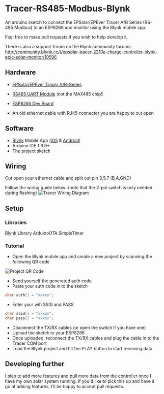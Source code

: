 # Tracer-RS485-Modbus-Blynk
An arduino sketch to connect the EPSolar/EPEver Tracer A/B Series (RS-485 Modbus) to an ESP8266 and monitor using the Blynk mobile app.

Feel free to make pull requests if you wish to help develop it. 

There is also a support forum on the Blynk community forums: http://community.blynk.cc/t/epsolar-tracer-2210a-charge-controller-blynk-epic-solar-monitor/10596

## Hardware

* [EPSolar/EPEver Tracer A/B-Series](https://www.aliexpress.com/wholesale?catId=0&initiative_id=SB_20170114172728&SearchText=tracer+mppt+rs485)

* [RS485 UART Module](https://www.aliexpress.com/wholesale?catId=0&initiative_id=SB_20170114172807&SearchText=uart+rs485) (not the MAX485 chip!)

* [ESP8266 Dev Board](https://www.aliexpress.com/wholesale?catId=0&initiative_id=SB_20170114172938&SearchText=esp8266+mini)

* An old ethernet cable with RJ45 connector you are happy to cut open

## Software

* [Blynk](http://www.blynk.cc/) Mobile App ([iOS](https://itunes.apple.com/us/app/blynk-iot-for-arduino-rpi/id808760481?mt=8) & [Android](https://play.google.com/store/apps/details?id=cc.blynk&hl=en))
* Arduino IDE 1.6.9+
* The project sketch

## Wiring

Cut open your ethernet cable and split out pin 3,5,7 (B,A,GND)

Follow the wiring guide below: (note that the 2-pol switch is only needed during flashing)
![Tracer Wiring Diagram](http://i.imgur.com/OktbhPG.png)

## Setup

### Libraries

Blynk Library
ArduinoOTA
SimpleTimer 

### Tutorial

* Open the Blynk mobile app and create a new project by scanning the following QR code

![Project QR Code](http://i.imgur.com/xBEmJyJ.jpg)

* Send yourself the generated auth code
* Paste your auth code in to the sketch

```cpp
char auth[] = "xxxxx";
```

* Enter your wifi SSID and PASS

```cpp
char ssid[] = "xxxxx";
char pass[] = "xxxxx";
```

* Disconnect the TX/RX cables (or open the switch if you have one)
* Upload the sketch to your ESP8266
* Once uploaded, reconnect the TX/RX cables and plug the cable in to the Tracer COM port 
* Load the Blynk project and hit the PLAY button to start receiving data

## Developing further

I plan to add more features and pull more data from the controller once I have my own solar system running. 
If you'd like to pick this up and have a go at adding features, I'll be happy to accept pull requests. 

